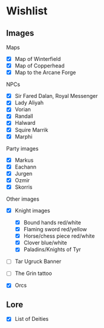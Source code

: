 # Wishlist
## Images
Maps  
- [x] Map of Winterfield
- [x] Map of Copperhead
- [x] Map to the Arcane Forge

NPCs  
- [x] Sir Fared Dalan, Royal Messenger
- [x] Lady Aliyah
- [x] Vorian
- [x] Randall
- [x] Halward
- [x] Squire Marrik
- [x] Marphi

Party images  
- [x] Markus
- [x] Eachann
- [x] Jurgen
- [x] Ozmir
- [x] Skorris

Other images  
- [x] Knight images
	- [x] Bound hands red/white
	- [x] Flaming sword red/yellow
	- [x] Horse/chess piece red/white
	- [x] Clover blue/white
	- [x] Paladins/Knights of Tyr
- [ ] Tar Ugruck Banner
- [ ] The Grin tattoo
- [x] Orcs


## Lore  
- [x] List of Deities